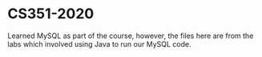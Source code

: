 # CS351-2020
Learned MySQL as part of the course, however, the files here are from the labs which involved using Java to run our MySQL code.
